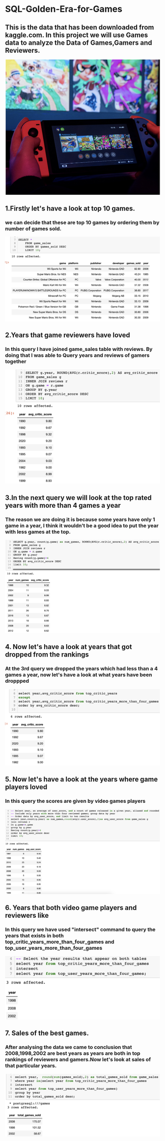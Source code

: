 # SQL-Golden-Era-for-Games
## This is the data that has been downloaded from kaggle.com. In this project we will use Games data to analyze the Data of Games,Gamers and Reviewers.
 ![Golden era of ganes](https://github.com/agajan1197/SQL--Golden-Era-for-Games/blob/fe55ca91caa1627426da1128412e2d8f2fa0f151/Screenshot%202566-02-02%20at%2018.37.00.png)
 ## 1.Firstly let's have a look at top 10 games.
 ### we can decide that these are top 10 games by ordering them by number of games sold.
 ![Query of top 10 games](https://github.com/agajan1197/SQL--Golden-Era-for-Games/blob/fe55ca91caa1627426da1128412e2d8f2fa0f151/Screenshot%202566-02-02%20at%2018.38.09.png)
 ## 2.Years that game reviewers have loved
 ### In this query I have joined game_sales table with reviews. By doing that I was able to Query years and reviews of gamers together
 ![Game reviewers](https://github.com/agajan1197/SQL--Golden-Era-for-Games/blob/fe55ca91caa1627426da1128412e2d8f2fa0f151/Screenshot%202566-02-02%20at%2018.39.21.png)
 ## 3.In the next query we will look at the top rated years with more than 4 games a year
 ### The reason we are doing it is because some years have only 1 game in a year, I think it wouldn’t be a good idea to put the year with less games at the top.
 ![](https://github.com/agajan1197/SQL--Golden-Era-for-Games/blob/fe55ca91caa1627426da1128412e2d8f2fa0f151/Screenshot%202566-02-02%20at%2018.39.43.png)
 ## 4. Now let's have a look at years that got dropped from the rankings
 ### At the 3rd query we dropped the years which had less than a 4 games a year, now let's have a look at what years have been droppped
 ![](https://github.com/agajan1197/SQL--Golden-Era-for-Games/blob/fe55ca91caa1627426da1128412e2d8f2fa0f151/Screenshot%202566-02-02%20at%2018.40.02.png)
 ## 5. Now let's have a look at the years where game players loved
 ### In this query the scores are given by video games players 
 ![](https://github.com/agajan1197/SQL--Golden-Era-for-Games/blob/fe55ca91caa1627426da1128412e2d8f2fa0f151/Screenshot%202566-02-02%20at%2018.40.26.png)
 ## 6. Years that both video game players and reviewers like 
 ### In this query we have used "intersect" command to query the years that exists in both top_critic_years_more_than_four_games and top_user_years_more_than_four_games
 ![](https://github.com/agajan1197/SQL--Golden-Era-for-Games/blob/fe55ca91caa1627426da1128412e2d8f2fa0f151/Screenshot%202566-02-02%20at%2018.40.57.png)
 
 ## 7. Sales of the best games.
 ### After analysing the data we came to conclusion that 2008,1998,2002 are best years as years are both in top rankings of reviewers and gamers.Now let's look at sales of that particular years.
 ![](https://github.com/agajan1197/SQL--Golden-Era-for-Games/blob/fe55ca91caa1627426da1128412e2d8f2fa0f151/Screenshot%202566-02-02%20at%2018.41.24.png)
